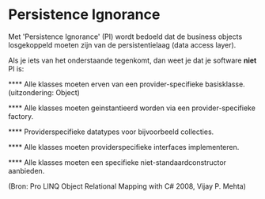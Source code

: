 Persistence Ignorance
=====================

Met 'Persistence Ignorance' (PI) wordt bedoeld dat de business objects
losgekoppeld moeten zijn van de persistentielaag (data access layer).

Als je iets van het onderstaande tegenkomt, dan weet je dat je software
**niet** PI is:

**** Alle klasses moeten erven van een provider-specifieke basisklasse.
(uitzondering: Object)

**** Alle klasses moeten geinstantieerd worden via een
provider-specifieke factory.

**** Providerspecifieke datatypes voor bijvoorbeeld collecties.

**** Alle klasses moeten providerspecifieke interfaces implementeren.

**** Alle klasses moeten een specifieke niet-standaardconstructor
aanbieden.

(Bron: Pro LINQ Object Relational Mapping with C\# 2008, Vijay P. Mehta)
